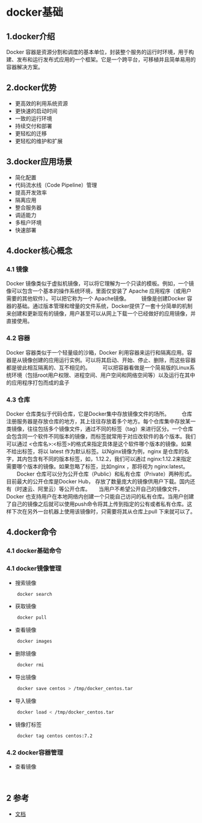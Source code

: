 # docker基础

## 1.docker介绍

Docker 容器是资源分割和调度的基本单位，封装整个服务的运行时环境，用于构建、发布和运行发布式应用的一个框架。它是一个跨平台，可移植并且简单易用的容器解决方案。

## 2.docker优势

* 更高效的利用系统资源
* 更快速的启动时间
* 一致的运行环境
* 持续交付和部署
* 更轻松的迁移
* 更轻松的维护和扩展

## 3.docker应用场景

* 简化配置
* 代码流水线（Code Pipeline）管理
* 提高开发效率
* 隔离应用
* 整合服务器
* 调适能力
* 多租户环境
* 快速部署

## 4.docker核心概念

### 4.1 镜像

Docker 镜像类似于虚拟机镜像，可以将它理解为一个只读的模板。例如，一个镜像可以包含一个基本的操作系统环境，里面仅安装了 Apache 应用程序（或用户需要的其他软件）。可以把它称为一个 Apache镜像。
　　镜像是创建Docker 容器的基础。通过版本管理和增量的文件系统，Docker提供了一套十分简单的机制来创建和更新现有的镜像，用户甚至可以从网上下载一个已经做好的应用镜像，并直接使用。

### 4.2 容器

Docker 容器类似于一个轻量级的沙箱，Docker 利用容器来运行和隔离应用。容器是从镜像创建的应用运行实例。可以将其启动、开始、停止、删除，而这些容器都是彼此相互隔离的、互不相见的。
　　可以把容器看做是一个简易版的Linux系统环境（包括root用户权限、进程空间、用户空间和网络空间等）以及运行在其中的应用程序打包而成的盒子

### 4.3 仓库

Docker 仓库类似于代码仓库，它是Docker集中存放镜像文件的场所。
　　仓库注册服务器是存放仓库的地方，其上往往存放着多个地方。每个仓库集中存放某一类镜像，往往包括多个镜像文件，通过不同的标签（tag）来进行区分。一个仓库会包含同一个软件不同版本的镜像，而标签就常用于对应改软件的各个版本。我们可以通过 <仓库名>:<标签>的格式来指定具体是这个软件哪个版本的镜像。如果不给出标签，将以 latest 作为默认标签。以Nginx镜像为例，nginx 是仓库的名字，其内包含有不同的版本标签，如，1.12.2，我们可以通过 nginx:1.12.2来指定需要哪个版本的镜像。如果忽略了标签，比如nginx ，那将视为 nginx:latest。
　　Docker 仓库可以分为公开仓库（Public）和私有仓库（Private）两种形式。目前最大的公开仓库是Docker Hub， 存放了数量庞大的镜像供用户下载。国内还有（时速云、阿里云）等公开仓库。
 　  当用户不希望公开自己的镜像文件，Docker 也支持用户在本地网络内创建一个只能自己访问的私有仓库。当用户创建了自己的镜像之后就可以使用push命令将其上传到指定的公有或者私有仓库。这样下次在另外一台机器上使用该镜像时，只需要将其从仓库上pull 下来就可以了。

## 4.docker命令

### 4.1 docker基础命令



### 4.1 docker镜像管理

* 搜索镜像
```bash
    docker search
```
* 获取镜像
```bash
    docker pull 
```
* 查看镜像
```bash
    docker images
```
* 删除镜像
```bash
    docker rmi
```
* 导出镜像
```bash
    docker save centos > /tmp/docker_centos.tar
```
* 导入镜像
```bash
    docker load < /tmp/docker_centos.tar
```
* 镜像打标签
```bash
    docker tag centos centos:7.2
```
### 4.2 docker容器管理


* 查看镜像
```bash
    
```


## 2 参考

* [文档](https://www.cnblogs.com/yanjieli/p/10218842.html)

